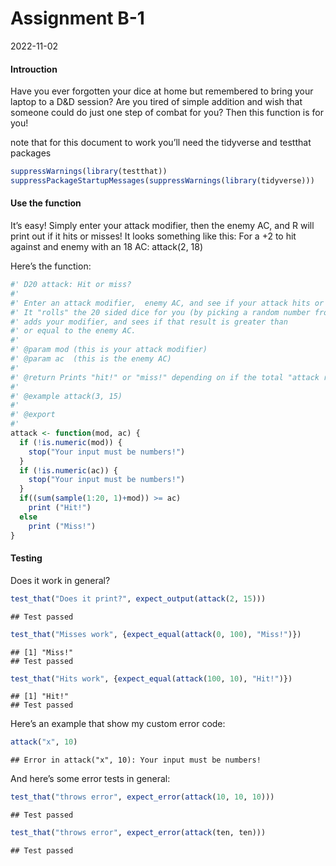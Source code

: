 Assignment B-1
================
2022-11-02

#### Introuction

Have you ever forgotten your dice at home but remembered to bring your
laptop to a D&D session? Are you tired of simple addition and wish that
someone could do just one step of combat for you? Then this function is
for you!

note that for this document to work you’ll need the tidyverse and
testthat packages

``` r
suppressWarnings(library(testthat))
suppressPackageStartupMessages(suppressWarnings(library(tidyverse)))
```

#### Use the function

It’s easy! Simply enter your attack modifier, then the enemy AC, and R
will print out if it hits or misses! It looks something like this: For a
+2 to hit against and enemy with an 18 AC: attack(2, 18)

Here’s the function:

``` r
#' D20 attack: Hit or miss? 
#' 
#' Enter an attack modifier,  enemy AC, and see if your attack hits or misses. 
#' It "rolls" the 20 sided dice for you (by picking a random number from 1-20), 
#' adds your modifier, and sees if that result is greater than 
#' or equal to the enemy AC. 
#' 
#' @param mod (this is your attack modifier)
#' @param ac  (this is the enemy AC)
#'
#' @return Prints "hit!" or "miss!" depending on if the total "attack roll" is >= the AC of the "monster"
#' 
#' @example attack(3, 15)
#' 
#' @export
#' 
attack <- function(mod, ac) {
  if (!is.numeric(mod)) {
    stop("Your input must be numbers!")
  }
  if (!is.numeric(ac)) {
    stop("Your input must be numbers!")
  }
  if((sum(sample(1:20, 1)+mod)) >= ac) 
    print ("Hit!") 
  else 
    print ("Miss!")
}
```

#### Testing

Does it work in general?

``` r
test_that("Does it print?", expect_output(attack(2, 15)))
```

    ## Test passed

``` r
test_that("Misses work", {expect_equal(attack(0, 100), "Miss!")})
```

    ## [1] "Miss!"
    ## Test passed

``` r
test_that("Hits work", {expect_equal(attack(100, 10), "Hit!")})
```

    ## [1] "Hit!"
    ## Test passed

Here’s an example that show my custom error code:

``` r
attack("x", 10)
```

    ## Error in attack("x", 10): Your input must be numbers!

And here’s some error tests in general:

``` r
test_that("throws error", expect_error(attack(10, 10, 10)))
```

    ## Test passed

``` r
test_that("throws error", expect_error(attack(ten, ten)))
```

    ## Test passed
